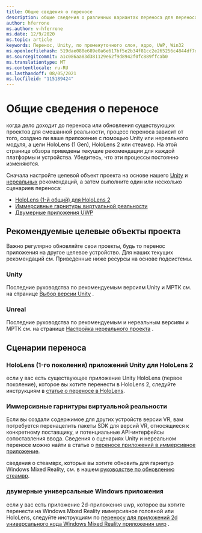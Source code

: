 ```yaml
---
title: Общие сведения о переносе
description: общие сведения о различных вариантах переноса для переноса существующих приложений в смешанную реальность для HoloLens и VR.
author: hferrone
ms.author: v-hferrone
ms.date: 12/9/2020
ms.topic: article
keywords: Перенос, Unity, по промежуточного слоя, ядро, UWP, Win32
ms.openlocfilehash: 519dae088e689e0a6e617bf5e2b34f81cc2e265256c4844df7dd34e99172d536
ms.sourcegitcommit: a1c086aa83d381129e62f9d8942f0fc889ffcab0
ms.translationtype: MT
ms.contentlocale: ru-RU
ms.lasthandoff: 08/05/2021
ms.locfileid: "115189424"
---
```

# <a name="porting-overview"></a>Общие сведения о переносе

когда дело доходит до переноса или обновления существующих проектов для смешанной реальности, процесс переноса зависит от того, создано ли ваше приложение с помощью Unity или нереального модуля, а цели HoloLens (1 Gen), HoloLens 2 или стеамвр. На этой странице обзора приведены текущие рекомендации для каждой платформы и устройства. Убедитесь, что эти процессы постоянно изменяются.

Сначала настройте целевой объект проекта на основе нашего [Unity](#unity) и [нереальных](#unreal) рекомендаций, а затем выполните один или несколько сценариев переноса:

- [HoloLens (1-й общий) для HoloLens 2](#hololens-1st-gen-unity-apps-to-hololens-2)
- [Иммерсивные гарнитуры виртуальной реальности](#immersive-vr-headsets)
- [Двумерные приложения UWP](#2d-universal-windows-applications)

## <a name="recommended-project-targets"></a>Рекомендуемые целевые объекты проекта

Важно регулярно обновляйте свои проекты, будь то перенос приложения на другое целевое устройство. Для наших текущих рекомендаций см. Приведенные ниже ресурсы на основе подсистемы.

### <a name="unity"></a>Unity

Последние руководства по рекомендуемым версиям Unity и МРТК см. на странице [Выбор версии Unity](../unity/choosing-unity-version.md) .

### <a name="unreal"></a>Unreal

Последние руководства по рекомендуемым и нереальным версиям и МРТК см. на странице [Настройка нереального проекта](../unreal/unreal-project-setup.md) .

## <a name="porting-scenarios"></a>Сценарии переноса

### <a name="hololens-1st-gen-unity-apps-to-hololens-2"></a>HoloLens (1-го поколения) приложений Unity для HoloLens 2

если у вас есть существующее приложение Unity HoloLens (первое поколение), которое вы хотите перенести в HoloLens 2, следуйте инструкциям в [статье о переносе в HoloLens](./porting-hl1-hl2.md).

### <a name="immersive-vr-headsets"></a>Иммерсивные гарнитуры виртуальной реальности

Если вы создали содержимое для других устройств версии VR, вам потребуется перенацелить пакеты SDK для версий VR, относящиеся к конкретному поставщику, и потенциальные API-интерфейсы сопоставления ввода. Сведения о сценариях Unity и нереальном переносе можно найти в статье о [переносе приложений в иммерсивное приложение](porting-guides.md).

сведения о стеамврх, которые вы хотите обновить для гарнитур Windows Mixed Reality, см. в нашем [руководстве по обновлению стеамвр](updating-your-steamvr-application-for-windows-mixed-reality.md).

### <a name="2d-universal-windows-applications"></a>двумерные универсальные Windows приложения

если у вас есть приложение 2d-приложения uwp, которое вы хотите перенести на Windows Mixed Reality иммерсивное головной или HoloLens, следуйте инструкциям по [переносу для приложений 2d универсального кода Windows Mixed Reality приложения uwp](building-2d-apps.md) .